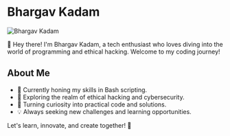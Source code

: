 # Bhargav Kadam

![Bhargav Kadam](https://www.img2go.com/result#j=0ba9e677-f681-4d32-8448-ee5a87f60ebc)

👋 Hey there! I'm Bhargav Kadam, a tech enthusiast who loves diving into the world of programming and ethical hacking. Welcome to my coding journey!

## About Me

- 🌱 Currently honing my skills in Bash scripting.
- 🔭 Exploring the realm of ethical hacking and cybersecurity.
- 🚀 Turning curiosity into practical code and solutions.
- 💡 Always seeking new challenges and learning opportunities.

Let's learn, innovate, and create together! 🚀
